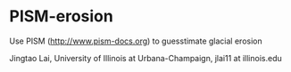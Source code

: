# PISM-erosion
Use PISM (http://www.pism-docs.org) to guesstimate glacial erosion

Jingtao Lai,
University of Illinois at Urbana-Champaign,
jlai11 at illinois.edu
